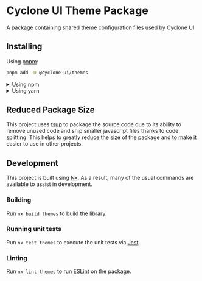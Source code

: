 <!-- START header -->
<!-- END header -->

# Cyclone UI Theme Package

A package containing shared theme configuration files used by Cyclone UI

<!-- START doctoc -->
<!-- END doctoc -->

## Installing

Using [pnpm](http://pnpm.io):

```bash
pnpm add -D @cyclone-ui/themes
```

<details>
  <summary>Using npm</summary>

```bash
npm install -D @cyclone-ui/themes
```

</details>

<details>
  <summary>Using yarn</summary>

```bash
yarn add -D @cyclone-ui/themes
```

</details>

## Reduced Package Size

This project uses [tsup](https://tsup.egoist.dev/) to package the source code due to its ability to remove unused code and ship smaller javascript files thanks to code splitting. This helps to greatly reduce the size of the package and to make it easier to use in other projects.

## Development

This project is built using [Nx](https://nx.dev). As a result, many of the usual commands are available to assist in development.

### Building

Run `nx build themes` to build the library.

### Running unit tests

Run `nx test themes` to execute the unit tests via [Jest](https://jestjs.io).

### Linting

Run `nx lint themes` to run [ESLint](https://eslint.org/) on the package.

<!-- START footer -->
<!-- END footer -->
